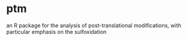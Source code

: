 # ptm
an R package for the analysis of post-translational modifications, with particular emphasis on the sulfoxidation
